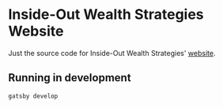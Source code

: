 # Inside-Out Wealth Strategies Website
Just the source code for Inside-Out Wealth Strategies' [website](https://www.insideoutws.com).

## Running in development
`gatsby develop`
